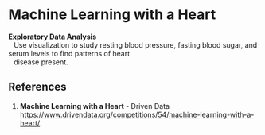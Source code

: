 # Machine Learning with a Heart

**[Exploratory Data Analysis](https://github.com/nkuhta/ML_With_A_Heart/blob/main/Warm_Up_EDA.ipynb)**  
&ensp; Use visualization to study resting blood pressure, fasting blood sugar, and serum levels to find patterns of heart  
&ensp; disease present.   





##  References
1.  **Machine Learning with a Heart** - Driven Data
	https://www.drivendata.org/competitions/54/machine-learning-with-a-heart/

